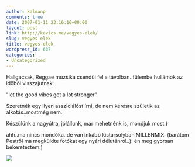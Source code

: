 ```yaml
---
author: kalmanp
comments: true
date: 2007-01-11 23:16:16+00:00
layout: post
link: http://kavics.me/vegyes-elek/
slug: vegyes-elek
title: vegyes-elek
wordpress_id: 637
categories:
- Uncategorized
---
```



Hallgacsak, Reggae muzsika csendül fel a távolban..fülembe hullámok az időből visszajutnak:   

"let the good vibes get a lot stronger"  

Szeretnék egy ilyen assziciálóst írni, de nem kérésre születik az alkotás..mostmég nem.  

Készülünk a nagyútra, jólállunk, már mehetnénk is, mondjuk most:)






ahh..ma nincs mondóka..de van inkább kistarsolyban MILLENMIX: (barátom Pestről ma megküldte fotókat egy nyári délutánról..): én meg gyorsan bekereteztem:)






![](http://kavics.freeblog.hu/files/!milenmix.JPG)  


